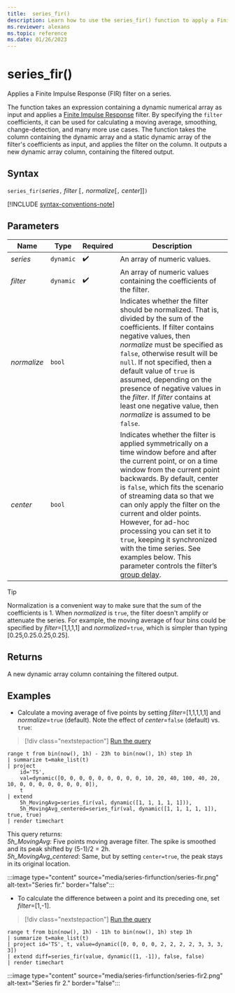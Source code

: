 ```yaml
---
title:  series_fir()
description: Learn how to use the series_fir() function to apply a Finite Impulse Response (FIR) filter on a series.
ms.reviewer: alexans
ms.topic: reference
ms.date: 01/26/2023
---
```

# series_fir()

Applies a Finite Impulse Response (FIR) filter on a series.  

The function takes an expression containing a dynamic numerical array as input and applies a [Finite Impulse Response](https://en.wikipedia.org/wiki/Finite_impulse_response) filter. By specifying the `filter` coefficients, it can be used for calculating a moving average, smoothing, change-detection, and many more use cases. The function takes the column containing the dynamic array and a static dynamic array of the filter's coefficients as input, and applies the filter on the column. It outputs a new dynamic array column, containing the filtered output.  

## Syntax

`series_fir(`*series*`,` *filter* [`,` *normalize*[`,` *center*]]`)`

[!INCLUDE [syntax-conventions-note](../../includes/syntax-conventions-note.md)]

## Parameters

| Name | Type | Required | Description |
|--|--|--|--|
| *series* | `dynamic` |  :heavy_check_mark: | An array of numeric values.|
| *filter* | `dynamic` |  :heavy_check_mark: | An array of numeric values containing the coefficients of the filter.|
| *normalize* | `bool` | | Indicates whether the filter should be normalized. That is, divided by the sum of the coefficients. If filter contains negative values, then *normalize* must be specified as `false`, otherwise result will be `null`. If not specified, then a default value of `true` is assumed, depending on the presence of negative values in the *filter*. If *filter* contains at least one negative value, then *normalize* is assumed to be `false`.|
| *center* | `bool` | | Indicates whether the filter is applied symmetrically on a time window before and after the current point, or on a time window from the current point backwards. By default, center is `false`, which fits the scenario of streaming data so that we can only apply the filter on the current and older points. However, for ad-hoc processing you can set it to `true`, keeping it synchronized with the time series. See examples below. This parameter controls the filter’s [group delay](https://en.wikipedia.org/wiki/Group_delay_and_phase_delay).|

> [!TIP]
> Normalization is a convenient way to make sure that the sum of the coefficients is 1. When *normalized* is `true`, the filter doesn't amplify or attenuate the series. For example, the moving average of four bins could be specified by *filter*=[1,1,1,1] and *normalized*=`true`, which is simpler than typing [0.25,0.25.0.25,0.25].

## Returns

A new dynamic array column containing the filtered output.  

## Examples

* Calculate a moving average of five points by setting *filter*=[1,1,1,1,1] and *normalize*=`true` (default). Note the effect of *center*=`false` (default) vs. `true`:

> [!div class="nextstepaction"]
> <a href="https://dataexplorer.azure.com/clusters/kvc9rf7q4d68qcw5sk2d6f.northeurope/databases/MyDatabase?query=H4sIAAAAAAAAA41QwWrDMAy9F/IPutUGF5Z0O+awD+hpu40Q3ERN1NV2kdW0G/v4uU1Wxlih5kk8S+jpIba+QxDYcHCwJq98OCptIO81LKBY9iDhbz0K7hPJZl8QD85Zps8kUTr7jvWOoijR596ewxYbyWaQHrXl/PVlbsbfYHdl++Gto0a9PRi4hTxFkeLxwidSTI3/Uelph5w94EnQt2Phqa9XYSDfPQ9dGZEJY70hVsmMgaubPIlfUekftd/DdYNekLG9W8WA8AHHfLkNJ1fIIOSw6S3LN0kcwQiHAQAA" target="_blank">Run the query</a>

```kusto
range t from bin(now(), 1h) - 23h to bin(now(), 1h) step 1h
| summarize t=make_list(t)
| project
    id='TS',
    val=dynamic([0, 0, 0, 0, 0, 0, 0, 0, 0, 10, 20, 40, 100, 40, 20, 10, 0, 0, 0, 0, 0, 0, 0, 0]),
    t
| extend
    5h_MovingAvg=series_fir(val, dynamic([1, 1, 1, 1, 1])),
    5h_MovingAvg_centered=series_fir(val, dynamic([1, 1, 1, 1, 1]), true, true)
| render timechart
```

This query returns:  
*5h_MovingAvg*: Five points moving average filter. The spike is smoothed and its peak shifted by (5-1)/2 = 2h.  
*5h_MovingAvg_centered*: Same, but by setting `center=true`, the peak stays in its original location.

:::image type="content" source="media/series-firfunction/series-fir.png" alt-text="Series fir." border="false":::

* To calculate the difference between a point and its preceding one, set *filter*=[1,-1].

> [!div class="nextstepaction"]
> <a href="https://dataexplorer.azure.com/clusters/kvc9rf7q4d68qcw5sk2d6f.northeurope/databases/MyDatabase?query=H4sIAAAAAAAAA12O3QrCMAxG7wXfIXd20IHV6z2F3skYdUtddG1HmvmHD+8cMkQ48IWE7xC24YQg4Dh6OFJQId5UpsG0GeRgTAsS//dJsB+H5eIFafDeMj1HReHtBauOkijJPree4xlrAWqK1X630iAarrYbsGgewXqq1WGtYWbzw3amnFR4FwwNNORckZAJU+WI1WTTMOuMhtyU45fOdgm/MQl4rCODkMe6tSxvKkW3gPcAAAA=" target="_blank">Run the query</a>

```kusto
range t from bin(now(), 1h) - 11h to bin(now(), 1h) step 1h
| summarize t=make_list(t)
| project id='TS', t, value=dynamic([0, 0, 0, 0, 2, 2, 2, 2, 3, 3, 3, 3])
| extend diff=series_fir(value, dynamic([1, -1]), false, false)
| render timechart
```

:::image type="content" source="media/series-firfunction/series-fir2.png" alt-text="Series fir 2." border="false":::
